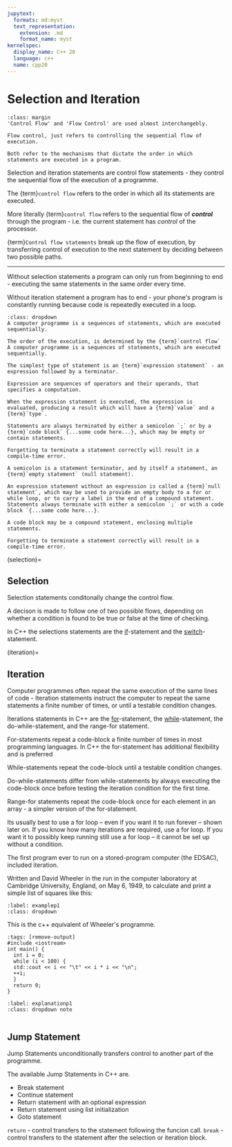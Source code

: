 ```yaml
---
jupytext:
  formats: md:myst
  text_representation:
    extension: .md
    format_name: myst
kernelspec:
  display_name: C++ 20
  language: c++
  name: cpp20
---
```


# Selection and Iteration
```{note}
:class: margin
'Control Flow' and 'Flow Control' are used almost interchangebly.

Flow control, just refers to controlling the sequential flow of execution.

Both refer to the mechanisms that dictate the order in which statements are executed in a program. 
```
Selection and iteration statements are control flow statements - they control the sequential flow of the execution of a programme. 

The {term}`control flow` refers to the order in which all its statements are executed. 

More literally {term}`control flow` refers to the sequential flow of ***control*** through the program - i.e. the current statement has *control* of the processor. 

{term}`Control flow statements` break up the flow of execution, by transferring control of execution to the next statement by deciding between two possible paths. 
***
Without selection statements a program can only run from beginning to end - executing the same statements in the same order every time.

Without iteration statement a program has to end - your phone's program is constantly running because code is repeatedly executed in a loop.

````{admonition} Statements and Expressions
:class: dropdown
A computer programme is a sequences of statements, which are executed sequentially.

The order of the execution, is determined by the {term}`control flow`
A computer programme is a sequences of statements, which are executed sequentially.

The simplest type of statement is an {term}`expression statement` - an expression followed by a terminator.

Expression are sequences of operators and their operands, that specifies a computation.

When the expression statement is executed, the expression is evaluated, producing a result which will have a {term}`value` and a {term}`type`.

Statements are always terminated by either a semicolon `;` or by a {term}`code block` {...some code here...}, which may be empty or contain statements.

Forgetting to terminate a statement correctly will result in a compile-time error. 

A semicolon is a statement terminator, and by itself a statement, an {term}`empty statement` (null statement). 

An expression statement without an expression is called a {term}`null statement`, which may be used to provide an empty body to a for or while loop, or to carry a label in the end of a compound statement.
Statements always terminate with either a semicolon `;` or with a code block `{...some code here...}.

A code block may be a compound statement, enclosing multiple statements.

Forgetting to terminate a statement correctly will result in a compile-time error. 
````
(selection)=
## Selection

Selection statements conditonally change the control flow.

A decison is made to follow one of two possible flows, depending on whether a condition is found to be true or false at the time of checking.

In C++ the selections statements are the [if](if)-statement and the [switch](switch)-statement.


(iteration)=
## Iteration

Computer programmes often repeat the same execution of the same lines of code - Iteration statements instruct the computer to repeat the same statements a finite number of times, or until a testable condition changes.

Iterations statements in C++ are the [for](for)-statement, the [while](while)-statement, the do-while-statement, and the range-for statement.

For-statements repeat a code-block a finite number of times in most programming languages. In C++ the for-statement has additional flexibility and is preferred 

While-statements repeat the code-block until a testable condition changes.

Do-while-statements differ from while-statements by always executing the code-block once before testing the iteration condition for the first time.

Range-for statements repeat the code-block once for each element in an array - a simpler version of the for-statement.

Its usually best to use a for loop – even if you want it to run forever – shown later on. If you know how many iterations are required, use a for loop. If you want it to possibly keep running still use a for loop – it cannot be set up without a condition.


The first program ever to run on a stored-program computer (the EDSAC), included iteration. 

Written and David Wheeler in the run in the computer laboratory at Cambridge University, England, on May 6, 1949, to calculate and print a simple list of squares like this:

`````{code_example-start}
:label: examplep1
:class: dropdown
`````
This is the c++ equivalent of  Wheeler's programme.
````{code-cell} c++
:tags: [remove-output]
#include <iostream>
int main() {
  int i = 0;
  while (i < 100) {
  std::cout << i << "\t" << i * i << "\n";
  ++i;
  }
  return 0;
}
````
````{code_explanation} examplep1
:label: explanationp1
:class: dropdown note
````
`````{code_example-end}
`````
## Jump Statement

Jump Statements unconditionally transfers control to another part of the programme.

The available Jump Statements in C++ are.

- Break statement
- Continue statement
- Return statement with an optional expression
- Return statement using list initialization
- Goto statement

`return` - control transfers to the statement following the funcion call.
`break` - control transfers to the statement after the selection or iteration block.

